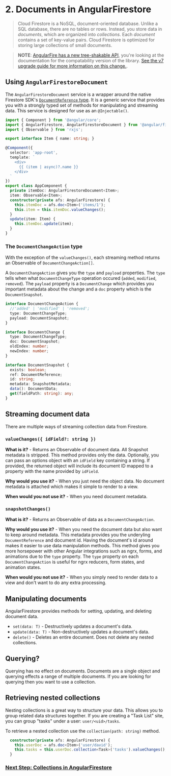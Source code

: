 # 2. Documents in AngularFirestore

> Cloud Firestore is a NoSQL, document-oriented database. Unlike a SQL database, there are no tables or rows. Instead, you store data in *documents*, which are organized into *collections*.
Each *document* contains a set of key-value pairs. Cloud Firestore is optimized for storing large collections of small documents.

> **NOTE**: [AngularFire has a new tree-shakable API](../../../README.md#developer-guide), you're looking at the documentation for the compatability version of the library. [See the v7 upgrade guide for more information on this change.](../../version-7-upgrade.md).

## Using `AngularFirestoreDocument`

The `AngularFirestoreDocument` service is a wrapper around the native Firestore SDK's [`DocumentReference` type](https://firebase.google.com/docs/reference/js/firebase.firestore.DocumentReference). It is a generic service that provides you with a strongly typed set of methods for manipulating and streaming data. This service is designed for use as an `@Injectable()`.

```ts
import { Component } from '@angular/core';
import { AngularFirestore, AngularFirestoreDocument } from '@angular/fire/compat/firestore';
import { Observable } from 'rxjs';

export interface Item { name: string; }

@Component({
  selector: 'app-root',
  template: `
    <div>
      {{ (item | async)?.name }}
    </div>
  `
})
export class AppComponent {
  private itemDoc: AngularFirestoreDocument<Item>;
  item: Observable<Item>;
  constructor(private afs: AngularFirestore) {
    this.itemDoc = afs.doc<Item>('items/1');
    this.item = this.itemDoc.valueChanges();
  }
  update(item: Item) {
    this.itemDoc.update(item);
  }
}
```

### The `DocumentChangeAction` type

With the exception of the `valueChanges()`, each streaming method returns an Observable of `DocumentChangeAction[]`.

A `DocumentChangeAction` gives you the `type` and `payload` properties. The `type` tells when what `DocumentChangeType` operation occured (`added`, `modified`, `removed`). The `payload` property is a `DocumentChange` which provides you important metadata about the change and a `doc` property which is the `DocumentSnapshot`.

```ts
interface DocumentChangeAction {
  //'added' | 'modified' | 'removed';
  type: DocumentChangeType;
  payload: DocumentSnapshot;
}

interface DocumentChange {
  type: DocumentChangeType;
  doc: DocumentSnapshot;
  oldIndex: number;
  newIndex: number;
}

interface DocumentSnapshot {
  exists: boolean;
  ref: DocumentReference;
  id: string;
  metadata: SnapshotMetadata;
  data(): DocumentData;
  get(fieldPath: string): any;
}
```

## Streaming document data

There are multiple ways of streaming collection data from Firestore.

### `valueChanges({ idField?: string })`

**What is it?** - Returns an Observable of document data. All Snapshot metadata is stripped. This method provides only the data. Optionally, you can pass an options object with an `idField` key containing a string. If provided, the returned object will include its document ID mapped to a property with the name provided by `idField`.

**Why would you use it?** - When you just need the object data. No document metadata is attached which makes it simple to render to a view.

**When would you not use it?** - When you need document metadata.

### `snapshotChanges()`

**What is it?** - Returns an Observable of data as a `DocumentChangeAction`. 

**Why would you use it?** - When you need the document data but also want to keep around metadata. This metadata provides you the underyling `DocumentReference` and document id. Having the document's id around makes it easier to use data manipulation methods. This method gives you more horsepower with other Angular integrations such as ngrx, forms, and animations due to the `type` property. The `type` property on each `DocumentChangeAction` is useful for ngrx reducers, form states, and animation states.

**When would you not use it?** - When you simply need to render data to a view and don't want to do any extra processing.

## Manipulating documents

AngularFirestore provides methods for setting, updating, and deleting document data.

- `set(data: T)` - Destructively updates a document's data.
- `update(data: T)` - Non-destructively updates a document's data.
- `delete()` - Deletes an entire document. Does not delete any nested collections.

## Querying?

Querying has no effect on documents. Documents are a single object and querying effects a range of multiple documents. If you are looking for querying then you want to use a collection.

## Retrieving nested collections

Nesting collections is a great way to structure your data. This allows you to group related data structures together. If you are creating a "Task List" site, you can group "tasks" under a user: `user/<uid>/tasks`. 

To retrieve a nested collection use the `collection(path: string)` method.

```ts
  constructor(private afs: AngularFirestore) {
    this.userDoc = afs.doc<Item>('user/david');
    this.tasks = this.userDoc.collection<Task>('tasks').valueChanges();
  }
```

### [Next Step: Collections in AngularFirestore](collections.md)
